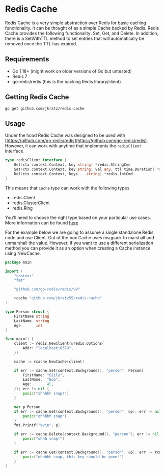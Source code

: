 # Redis Cache

Redis Cache is a very simple abstraction over Redis for basic caching functionality. It can be thought of as a simple Cache backed by Redis. Redis Cache provides the following functionality: Set, Get, and Delete. In addition, there is a SetWithTTL method to set entries that will automatically be removed once the TTL has expired.

## Requirements

* Go 1.18+ (might work on older versions of Go but untested)
* Redis 7
* go-redis/redis (this is the backing Redis library/client)

## Getting Redis Cache

```shell
go get github.com/jkratz/redis-cache
```

## Usage

Under the hood Redis Cache was designed to be used with [https://github.com/go-redis/redis](https://github.com/go-redis/redis). However, it can work with anytime that implements the `redisClient` interface.

```go
type redisClient interface {
	Get(ctx context.Context, key string) *redis.StringCmd
	Set(ctx context.Context, key string, val any, ttl time.Duration) *redis.StatusCmd
	Del(ctx context.Context, keys ...string) *redis.IntCmd
}
```

This means that `Cache` type can work with the following types.

* redis.Client
* redis.ClusterClient
* redis.Ring

You'll need to choose the right type based on your particular use cases. More information can be found [here](https://github.com/go-redis/redis)

For the example below we are going to assume a single standalone Redis node and use Client. Out of the box Cache uses msgpack to marshall and unmarshall the value. However, if you want to use a different serialization method you can provide it as an option when creating a Cache instance using NewCache.

```go
package main

import (
	"context"
	"fmt"

	"github.com/go-redis/redis/v9"

	rcache "github.com/jkratz55/redis-cache"
)

type Person struct {
	FirstName string
	LastName  string
	Age       int
}

func main() {
	client := redis.NewClient(&redis.Options{
		Addr: "localhost:6379",
	})

	cache := rcache.NewCache(client)

	if err := cache.Set(context.Background(), "person", Person{
		FirstName: "Biily",
		LastName:  "Bob",
		Age:       45,
	}); err != nil {
		panic("ohhhhh snap!")
	}

	var p Person
	if err := cache.Get(context.Background(), "person", &p); err != nil {
		panic("ohhhhh snap")
	}
	fmt.Printf("%v\n", p)

	if err := cache.Delete(context.Background(), "person"); err != nil {
		panic("ohhh snap!")
	}

	if err := cache.Get(context.Background(), "person", &p); err != rcache.ErrKeyNotFound {
		panic("ohhhhh snap, this key should be gone!")
	}
}
```